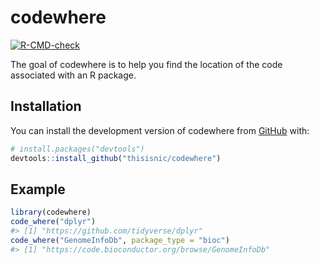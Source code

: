 
# codewhere

<!-- badges: start -->
  [![R-CMD-check](https://github.com/thisisnic/codewhere/actions/workflows/R-CMD-check.yaml/badge.svg)](https://github.com/thisisnic/codewhere/actions/workflows/R-CMD-check.yaml)
  <!-- badges: end -->

The goal of codewhere is to help you find the location of the code associated with an R package.

## Installation

You can install the development version of codewhere from [GitHub](https://github.com/) with:

``` r
# install.packages("devtools")
devtools::install_github("thisisnic/codewhere")
```

## Example

``` r
library(codewhere)
code_where("dplyr")
#> [1] "https://github.com/tidyverse/dplyr"
code_where("GenomeInfoDb", package_type = "bioc")
#> [1] "https://code.bioconductor.org/browse/GenomeInfoDb"
```


